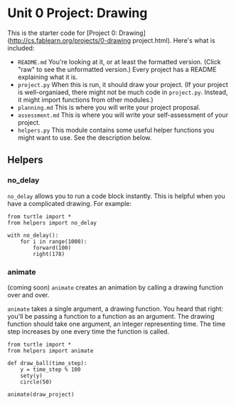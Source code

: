 # Unit 0 Project: Drawing

This is the starter code for [Project 0: Drawing](http://cs.fablearn.org/projects/0-drawing project.html). 
Here's what is included:

- `README.md` You're looking at it, or at least the formatted version. (Click "raw" to see the unformatted version.) Every project has a README explaining what it is.
- `project.py` When this is run, it should draw your project. (If your project is well-organiaed, there might not be much code in `project.py`. Instead, it might import functions from other modules.)
- `planning.md` This is where you will write your project proposal.
- `assessment.md` This is where you will write your self-assessment of your project.
- `helpers.py` This module contains some useful helper functions you might want to use. See the description below.

## Helpers

### no_delay

`no_delay` allows you to run a code block instantly. This is helpful 
when you have a complicated drawing. For example:

    from turtle import *
    from helpers import no_delay

    with no_delay():
        for i in range(1000):
            forward(100)
            right(178)

### animate
(coming soon) `animate` creates an animation by calling a drawing function over and over. 

`animate` takes a single argument, a drawing function. 
You heard that right: you'll be passing a function to a function as an argument. 
The drawing function should take one argument, an integer representing time. The time
step increases by one every time the function is called.

    from turtle import *
    from helpers import animate

    def draw_ball(time_step):
        y = time_step % 100
        sety(y)
        circle(50)

    animate(draw_project)

